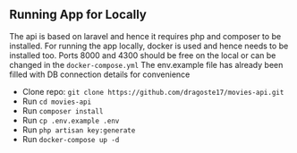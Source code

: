 ## Running App for Locally

The api is based on laravel and hence it requires php and composer to be installed.
For running the app locally, docker is used and hence needs to be installed too.
Ports 8000 and 4300 should be free on the local or can be changed in the `docker-compose.yml`
The env.example file has already been filled with DB connection details for convenience

-   Clone repo: `git clone https://github.com/dragoste17/movies-api.git`
-   Run `cd movies-api`
-   Run `composer install`
-   Run `cp .env.example .env`
-   Run `php artisan key:generate`
-   Run `docker-compose up -d`
